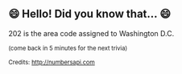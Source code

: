 ## 😄 Hello! Did you know that... 😄
202 is the area code assigned to Washington D.C.

<sup>(come back in 5 minutes for the next trivia)</sup>


<sup>Credits: http://numbersapi.com</sup>

